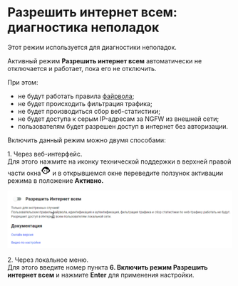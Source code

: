 # Разрешить интернет всем: диагностика неполадок

Этот режим используется для диагностики неполадок.

Активный режим **Разрешить интернет всем** автоматически не отключается и работает, пока его не отключить.

При этом:

* не будут работать правила [файрвола](../../../ngfw/settings/access-rules/firewall.md);
* не будет происходить фильтрация трафика;
* не будет производиться сбор веб-статистики;
* не будет доступа к серым IP-адресам за NGFW из внешней сети;
* пользователям будет разрешен доступ в интернет без авторизации.

Включить данный режим можно двумя способами:

1\. Через веб-интерфейс.\
Для этого нажмите на иконку технической поддержки в верхней правой части окна![](../../../_images/icon-help.png) и в открывшемся окне переведите ползунок активации режима в положение **Активно.**

![](../../../_images/allow-int.gif)

2\. Через локальное меню.\
Для этого введите номер пункта **6. Включить режим Разрешить интернет всем** и нажмите **Enter** для применения настройки.
